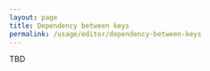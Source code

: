 ```yaml
---
layout: page
title: Dependency between keys
permalink: /usage/editor/dependency-between-keys
---
```


TBD
